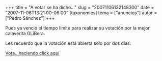 +++
title = "A votar se ha dicho..."
slug = "20071106132148300"
date = "2007-11-06T13:21:00-06:00"
[taxonomies]
tema = ["anuncios"]
autor = ["Pedro Sánchez"]
+++

Pues ya venció el tiempo límite para realizar su votación por la mejor
calaverita GLiBera.

Les recuerdo que la votación está abierta solo por dos días.

[Vota...haciendo click aquí](http://lepedre.com/calavera.php)

